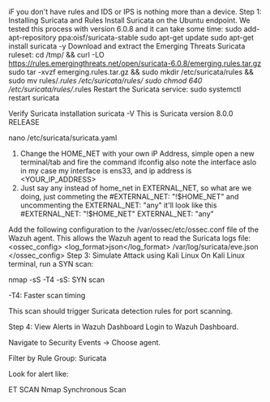 iF you don't have rules and IDS or IPS is nothing more than a device.
Step 1: Installing Suricata and Rules
Install Suricata on the Ubuntu endpoint. We tested this process with version 6.0.8 and it can take some time:
sudo add-apt-repository ppa:oisf/suricata-stable
sudo apt-get update
sudo apt-get install suricata -y
Download and extract the Emerging Threats Suricata ruleset:
cd /tmp/ && curl -LO https://rules.emergingthreats.net/open/suricata-6.0.8/emerging.rules.tar.gz
sudo tar -xvzf emerging.rules.tar.gz && sudo mkdir /etc/suricata/rules && sudo mv rules/*.rules /etc/suricata/rules/
sudo chmod 640 /etc/suricata/rules/*.rules
Restart the Suricata service:
sudo systemctl restart suricata

Verify Suricata installation
suricata -V
This is Suricata version 8.0.0 RELEASE

nano /etc/suricata/suricata.yaml 

1. Change the HOME_NET with your own iP Address, 
  simple open a new terminal/tab and fire the command ifconfig also note the interface aslo
  in my case my interface is ens33, and ip address is <YOUR_IP_ADDRESS>
2. Just say any instead of home_net in EXTERNAL_NET, so what are we doing, just commeting the #EXTERNAL_NET: "!$HOME_NET"
    and uncommenting the EXTERNAL_NET: "any"
    it'll look like this 
    #EXTERNAL_NET: "!$HOME_NET"
    EXTERNAL_NET: "any"



Add the following configuration to the /var/ossec/etc/ossec.conf file of the Wazuh agent. This allows the Wazuh agent to read the Suricata logs file:
<ossec_config>
  <localfile>
    <log_format>json</log_format>
    <location>/var/log/suricata/eve.json</location>
  </localfile>
</ossec_config>
Step 3: Simulate Attack using Kali Linux
On Kali Linux terminal, run a SYN scan:

nmap -sS -T4 <target-ip>
-sS: SYN scan

-T4: Faster scan timing

This scan should trigger Suricata detection rules for port scanning.

Step 4: View Alerts in Wazuh Dashboard
Login to Wazuh Dashboard.

Navigate to Security Events → Choose agent.

Filter by Rule Group: Suricata

Look for alert like:

ET SCAN Nmap Synchronous Scan